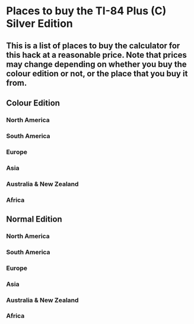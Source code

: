 # Places to buy the TI-84 Plus (C) Silver Edition

## This is a list of places to buy the calculator for this hack at a reasonable price. Note that prices may change depending on whether you buy the colour edition or not, or the place that you buy it from.

## Colour Edition
### North America
### South America
### Europe
### Asia
### Australia & New Zealand
### Africa

## Normal Edition
### North America
### South America
### Europe
### Asia
### Australia & New Zealand
### Africa
